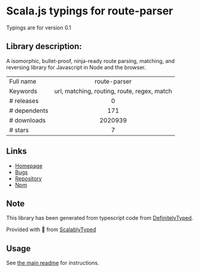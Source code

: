 
# Scala.js typings for route-parser

Typings are for version 0.1

## Library description:
A isomorphic, bullet-proof, ninja-ready route parsing, matching, and reversing library for Javascript in Node and the browser.

|                    |                 |
| ------------------ | :-------------: |
| Full name          | route-parser |
| Keywords           | url, matching, routing, route, regex, match |
| # releases         | 0 |
| # dependents       | 171 |
| # downloads        | 2020939 |
| # stars            | 7 |

## Links
- [Homepage](http://github.com/rcs/route-parser)
- [Bugs](http://github.com/rcs/route-parser/issues)
- [Repository](https://github.com/rcs/route-parser)
- [Npm](https://www.npmjs.com/package/route-parser)
    


## Note
This library has been generated from typescript code from [DefinitelyTyped](https://definitelytyped.org).

Provided with :purple_heart: from [ScalablyTyped](https://github.com/oyvindberg/ScalablyTyped)

## Usage
See [the main readme](../../readme.md) for instructions.


